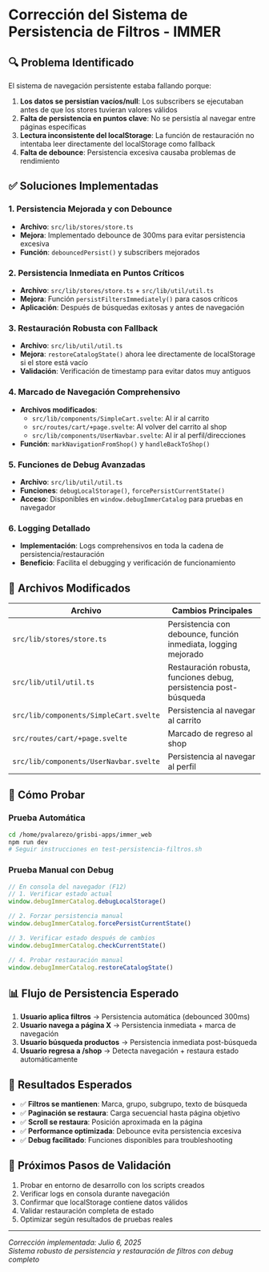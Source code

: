 # Corrección del Sistema de Persistencia de Filtros - IMMER

## 🔍 **Problema Identificado**

El sistema de navegación persistente estaba fallando porque:

1. **Los datos se persistían vacíos/null**: Los subscribers se ejecutaban antes de que los stores tuvieran valores válidos
2. **Falta de persistencia en puntos clave**: No se persistía al navegar entre páginas específicas
3. **Lectura inconsistente del localStorage**: La función de restauración no intentaba leer directamente del localStorage como fallback
4. **Falta de debounce**: Persistencia excesiva causaba problemas de rendimiento

## ✅ **Soluciones Implementadas**

### 1. **Persistencia Mejorada y con Debounce**
- **Archivo**: `src/lib/stores/store.ts`
- **Mejora**: Implementado debounce de 300ms para evitar persistencia excesiva
- **Función**: `debouncedPersist()` y subscribers mejorados

### 2. **Persistencia Inmediata en Puntos Críticos**
- **Archivo**: `src/lib/stores/store.ts` + `src/lib/util/util.ts`
- **Mejora**: Función `persistFiltersImmediately()` para casos críticos
- **Aplicación**: Después de búsquedas exitosas y antes de navegación

### 3. **Restauración Robusta con Fallback**
- **Archivo**: `src/lib/util/util.ts`
- **Mejora**: `restoreCatalogState()` ahora lee directamente de localStorage si el store está vacío
- **Validación**: Verificación de timestamp para evitar datos muy antiguos

### 4. **Marcado de Navegación Comprehensivo**
- **Archivos modificados**:
  - `src/lib/components/SimpleCart.svelte`: Al ir al carrito
  - `src/routes/cart/+page.svelte`: Al volver del carrito al shop
  - `src/lib/components/UserNavbar.svelte`: Al ir al perfil/direcciones
- **Función**: `markNavigationFromShop()` y `handleBackToShop()`

### 5. **Funciones de Debug Avanzadas**
- **Archivo**: `src/lib/util/util.ts`
- **Funciones**: `debugLocalStorage()`, `forcePersistCurrentState()`
- **Acceso**: Disponibles en `window.debugImmerCatalog` para pruebas en navegador

### 6. **Logging Detallado**
- **Implementación**: Logs comprehensivos en toda la cadena de persistencia/restauración
- **Beneficio**: Facilita el debugging y verificación de funcionamiento

## 🔧 **Archivos Modificados**

| Archivo | Cambios Principales |
|---------|-------------------|
| `src/lib/stores/store.ts` | Persistencia con debounce, función inmediata, logging mejorado |
| `src/lib/util/util.ts` | Restauración robusta, funciones debug, persistencia post-búsqueda |
| `src/lib/components/SimpleCart.svelte` | Persistencia al navegar al carrito |
| `src/routes/cart/+page.svelte` | Marcado de regreso al shop |
| `src/lib/components/UserNavbar.svelte` | Persistencia al navegar al perfil |

## 🧪 **Cómo Probar**

### Prueba Automática
```bash
cd /home/pvalarezo/grisbi-apps/immer_web
npm run dev
# Seguir instrucciones en test-persistencia-filtros.sh
```

### Prueba Manual con Debug
```javascript
// En consola del navegador (F12)
// 1. Verificar estado actual
window.debugImmerCatalog.debugLocalStorage()

// 2. Forzar persistencia manual
window.debugImmerCatalog.forcePersistCurrentState()

// 3. Verificar estado después de cambios
window.debugImmerCatalog.checkCurrentState()

// 4. Probar restauración manual
window.debugImmerCatalog.restoreCatalogState()
```

## 📊 **Flujo de Persistencia Esperado**

1. **Usuario aplica filtros** → Persistencia automática (debounced 300ms)
2. **Usuario navega a página X** → Persistencia inmediata + marca de navegación
3. **Usuario búsqueda productos** → Persistencia inmediata post-búsqueda
4. **Usuario regresa a /shop** → Detecta navegación + restaura estado automáticamente

## 🎯 **Resultados Esperados**

- ✅ **Filtros se mantienen**: Marca, grupo, subgrupo, texto de búsqueda
- ✅ **Paginación se restaura**: Carga secuencial hasta página objetivo
- ✅ **Scroll se restaura**: Posición aproximada en la página
- ✅ **Performance optimizada**: Debounce evita persistencia excesiva
- ✅ **Debug facilitado**: Funciones disponibles para troubleshooting

## 🔄 **Próximos Pasos de Validación**

1. Probar en entorno de desarrollo con los scripts creados
2. Verificar logs en consola durante navegación
3. Confirmar que localStorage contiene datos válidos
4. Validar restauración completa de estado
5. Optimizar según resultados de pruebas reales

---

*Corrección implementada: Julio 6, 2025*  
*Sistema robusto de persistencia y restauración de filtros con debug completo*
